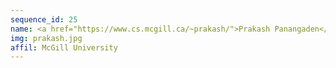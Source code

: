 ```yaml
---
sequence_id: 25
name: <a href="https://www.cs.mcgill.ca/~prakash/">Prakash Panangaden</a>
img: prakash.jpg
affil: McGill University
---
```

